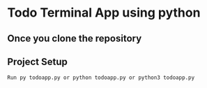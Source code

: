 # Todo Terminal App using python 
## Once you clone the repository
## Project Setup

```sh
Run py todoapp.py or python todoapp.py or python3 todoapp.py
```
